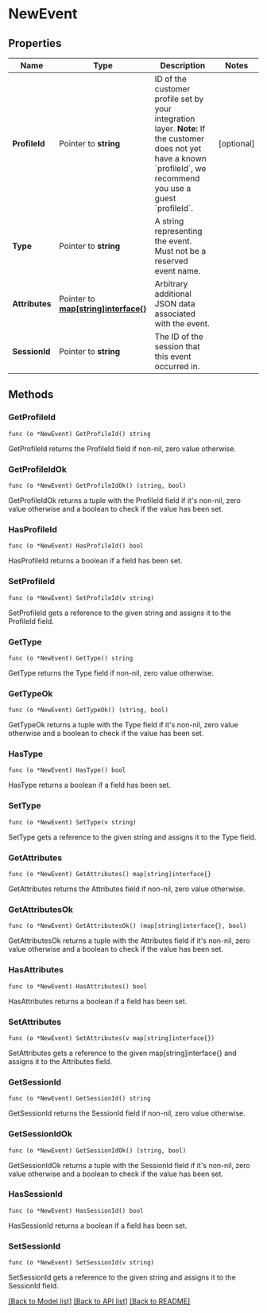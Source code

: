 # NewEvent

## Properties

Name | Type | Description | Notes
------------ | ------------- | ------------- | -------------
**ProfileId** | Pointer to **string** | ID of the customer profile set by your integration layer.  **Note:** If the customer does not yet have a known &#x60;profileId&#x60;, we recommend you use a guest &#x60;profileId&#x60;.  | [optional] 
**Type** | Pointer to **string** | A string representing the event. Must not be a reserved event name. | 
**Attributes** | Pointer to [**map[string]interface{}**](.md) | Arbitrary additional JSON data associated with the event. | 
**SessionId** | Pointer to **string** | The ID of the session that this event occurred in. | 

## Methods

### GetProfileId

`func (o *NewEvent) GetProfileId() string`

GetProfileId returns the ProfileId field if non-nil, zero value otherwise.

### GetProfileIdOk

`func (o *NewEvent) GetProfileIdOk() (string, bool)`

GetProfileIdOk returns a tuple with the ProfileId field if it's non-nil, zero value otherwise
and a boolean to check if the value has been set.

### HasProfileId

`func (o *NewEvent) HasProfileId() bool`

HasProfileId returns a boolean if a field has been set.

### SetProfileId

`func (o *NewEvent) SetProfileId(v string)`

SetProfileId gets a reference to the given string and assigns it to the ProfileId field.

### GetType

`func (o *NewEvent) GetType() string`

GetType returns the Type field if non-nil, zero value otherwise.

### GetTypeOk

`func (o *NewEvent) GetTypeOk() (string, bool)`

GetTypeOk returns a tuple with the Type field if it's non-nil, zero value otherwise
and a boolean to check if the value has been set.

### HasType

`func (o *NewEvent) HasType() bool`

HasType returns a boolean if a field has been set.

### SetType

`func (o *NewEvent) SetType(v string)`

SetType gets a reference to the given string and assigns it to the Type field.

### GetAttributes

`func (o *NewEvent) GetAttributes() map[string]interface{}`

GetAttributes returns the Attributes field if non-nil, zero value otherwise.

### GetAttributesOk

`func (o *NewEvent) GetAttributesOk() (map[string]interface{}, bool)`

GetAttributesOk returns a tuple with the Attributes field if it's non-nil, zero value otherwise
and a boolean to check if the value has been set.

### HasAttributes

`func (o *NewEvent) HasAttributes() bool`

HasAttributes returns a boolean if a field has been set.

### SetAttributes

`func (o *NewEvent) SetAttributes(v map[string]interface{})`

SetAttributes gets a reference to the given map[string]interface{} and assigns it to the Attributes field.

### GetSessionId

`func (o *NewEvent) GetSessionId() string`

GetSessionId returns the SessionId field if non-nil, zero value otherwise.

### GetSessionIdOk

`func (o *NewEvent) GetSessionIdOk() (string, bool)`

GetSessionIdOk returns a tuple with the SessionId field if it's non-nil, zero value otherwise
and a boolean to check if the value has been set.

### HasSessionId

`func (o *NewEvent) HasSessionId() bool`

HasSessionId returns a boolean if a field has been set.

### SetSessionId

`func (o *NewEvent) SetSessionId(v string)`

SetSessionId gets a reference to the given string and assigns it to the SessionId field.


[[Back to Model list]](../README.md#documentation-for-models) [[Back to API list]](../README.md#documentation-for-api-endpoints) [[Back to README]](../README.md)


